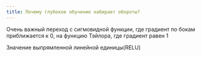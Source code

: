 ```yaml
---
title: Почему глубокое обучение набирает обороты?
---
```

Очень важный переход с сигмовидной функции, где градиент по бокам приближается к 0, на функцию Тэйлора, где градиент равен 1

Значение выпрямленной линейной единицы(RELU)
